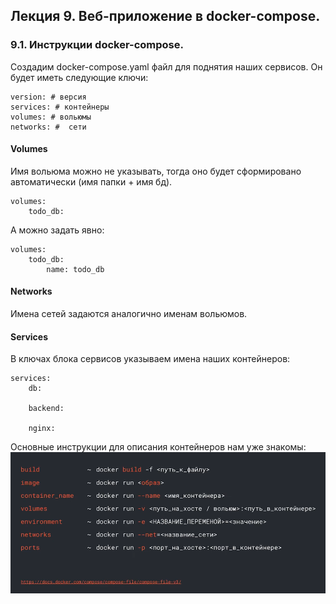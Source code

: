 ## Лекция 9. Веб-приложение в docker-compose.
### 9.1. Инструкции docker-compose.
Создадим docker-compose.yaml файл для поднятия наших сервисов. Он будет иметь следующие ключи:  
```
version: # версия
services: # контейнеры
volumes: # вольюмы
networks: #  сети
```

#### Volumes
Имя вольюма можно не указывать, тогда оно будет сформировано автоматически (имя папки + имя бд).
```
volumes:
    todo_db:
```
А можно задать явно:
```
volumes:
    todo_db:
        name: todo_db
```
#### Networks
Имена сетей задаются аналогично именам вольюмов.

#### Services
В ключах блока сервисов указываем имена наших контейнеров:  
```
services:
    db:

    backend:

    nginx:

```
Основные инструкции для описания контейнеров нам уже знакомы:
  ![Container commands](https://github.com/asbabushkin/Docker/blob/main/Lesson9/Container%20commands.png)


